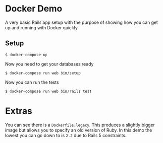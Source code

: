# Docker Demo

A very basic Rails app setup with the purpose of showing how you can get up and
running with Docker quickly.

## Setup

```
$ docker-compose up
```

Now you need to get your databases ready

```
$ docker-compose run web bin/setup
```

Now you can run the tests

```
$ docker-compose run web bin/rails test
```

# Extras

You can see there is a `Dockerfile.legacy`. This produces a slightly bigger image
but allows you to specify an old version of Ruby. In this demo the lowest you can
go down to is `2.2` due to Rails 5 constraints.
